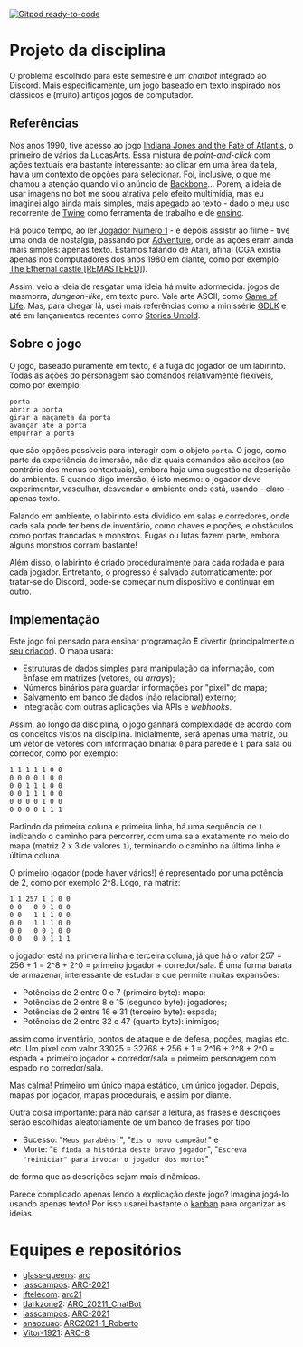 [![Gitpod ready-to-code](https://img.shields.io/badge/Gitpod-ready--to--code-blue?logo=gitpod)](https://gitpod.io/#https://github.com/boidacarapreta/arc20211)

# Projeto da disciplina

O problema escolhido para este semestre é um _chatbot_ integrado ao Discord. Mais especificamente, um jogo baseado em texto inspirado nos clássicos e (muito) antigos jogos de computador.

## Referências

Nos anos 1990, tive acesso ao jogo [Indiana Jones and the Fate of Atlantis](https://en.wikipedia.org/wiki/Indiana_Jones_and_the_Fate_of_Atlantis), o primeiro de vários da LucasArts. Essa mistura de _point-and-click_ com ações textuais era bastante interessante: ao clicar em uma área da tela, havia um contexto de opções para selecionar. Foi, inclusive, o que me chamou a atenção quando vi o anúncio de [Backbone](https://store.steampowered.com/app/865610/Backbone/)... Porém, a ideia de usar imagens no bot me soou atrativa pelo efeito multimídia, mas eu imaginei algo ainda mais simples, mais apegado ao texto - dado o meu uso recorrente de [Twine](https://twinery.org) como ferramenta de trabalho e de [ensino](https://github.com/boidacarapreta/cab20202).

Há pouco tempo, ao ler [Jogador Número 1](http://www.leya.com.br/jogador-n-1/) - e depois assistir ao filme - tive uma onda de nostalgia, passando por [Adventure](<https://en.wikipedia.org/wiki/Adventure_(1980_video_game)>), onde as ações eram ainda mais simples: apenas texto. Estamos falando de Atari, afinal (CGA existia apenas nos computadores dos anos 1980 em diante, como por exemplo [The Ethernal castle [REMASTERED]](https://www.theeternalcastle.net)).

Assim, veio a ideia de resgatar uma ideia há muito adormecida: jogos de masmorra, _dungeon-like_, em texto puro. Vale arte ASCII, como [Game of Life](https://en.wikipedia.org/wiki/Conway%27s_Game_of_Life). Mas, para chegar lá, usei mais referências como a minissérie [GDLK](https://www.netflix.com/title/81019087) e até em lançamentos recentes como [Stories Untold](https://storiesuntoldgame.com/trailer).

## Sobre o jogo

O jogo, baseado puramente em texto, é a fuga do jogador de um labirinto. Todas as ações do personagem são comandos relativamente flexíveis, como por exemplo:

```
porta
abrir a porta
girar a maçaneta da porta
avançar até a porta
empurrar a porta
```

que são opções possíveis para interagir com o objeto `porta`. O jogo, como parte da experiência de imersão, não diz quais comandos são aceitos (ao contrário dos menus contextuais), embora haja uma sugestão na descrição do ambiente. E quando digo imersão, é isto mesmo: o jogador deve experimentar, vasculhar, desvendar o ambiente onde está, usando - claro - apenas texto.

Falando em ambiente, o labirinto está dividido em salas e corredores, onde cada sala pode ter bens de inventário, como chaves e poções, e obstáculos como portas trancadas e monstros. Fugas ou lutas fazem parte, embora alguns monstros corram bastante!

Além disso, o labirinto é criado proceduralmente para cada rodada e para cada jogador. Entretanto, o progresso é salvado automaticamente: por tratar-se do Discord, pode-se começar num dispositivo e continuar em outro.

## Implementação

Este jogo foi pensado para ensinar programação **E** divertir (principalmente o [seu criador](https://github.com/boidacarapreta)). O mapa usará:

- Estruturas de dados simples para manipulação da informação, com ênfase em matrizes (vetores, ou _arrays_);
- Números binários para guardar informações por "pixel" do mapa;
- Salvamento em banco de dados (não relacional) externo;
- Integração com outras aplicações via APIs e _webhooks_.

Assim, ao longo da disciplina, o jogo ganhará complexidade de acordo com os conceitos vistos na disciplina. Inicialmente, será apenas uma matriz, ou um vetor de vetores com informação binária: `0` para parede e `1` para sala ou corredor, como por exemplo:

```
1 1 1 1 1 0 0
0 0 0 0 1 0 0
0 0 1 1 1 0 0
0 0 1 1 1 0 0
0 0 0 0 1 0 0
0 0 0 0 1 1 1
```

Partindo da primeira coluna e primeira linha, há uma sequência de `1` indicando o caminho para percorrer, com uma sala exatamente no meio do mapa (matriz 2 x 3 de valores `1`), terminando o caminho na última linha e última coluna.

O primeiro jogador (pode haver vários!) é representado por uma potência de 2, como por exemplo 2^8. Logo, na matriz:

```
1 1 257 1 1 0 0
0 0   0 0 1 0 0
0 0   1 1 1 0 0
0 0   1 1 1 0 0
0 0   0 0 1 0 0
0 0   0 0 1 1 1
```

o jogador está na primeira linha e terceira coluna, já que há o valor 257 = 256 + 1 = 2^8 + 2^0 = primeiro jogador + corredor/sala. É uma forma barata de armazenar, interessante de estudar e que permite muitas expansões:

- Potências de 2 entre 0 e 7 (primeiro byte): mapa;
- Potências de 2 entre 8 e 15 (segundo byte): jogadores;
- Potências de 2 entre 16 e 31 (terceiro byte): espada;
- Potências de 2 entre 32 e 47 (quarto byte): inimigos;

assim como inventário, pontos de ataque e de defesa, poções, magias etc. etc. Um pixel com valor 33025 = 32768 + 256 + 1 = 2^16 + 2^8 + 2^0 = espada + primeiro jogador + corredor/sala = primeiro personagem com espado no corredor/sala.

Mas calma! Primeiro um único mapa estático, um único jogador. Depois, mapas por jogador, mapas procedurais, e assim por diante.

Outra coisa importante: para não cansar a leitura, as frases e descrições serão escolhidas aleatoriamente de um banco de frases por tipo:

- Sucesso: "`Meus parabéns!`", "`Eis o novo campeão!`" e
- Morte: "`E finda a história deste bravo jogador`", "`Escreva "reiniciar" para invocar o jogador dos mortos`"

de forma que as descrições sejam mais dinâmicas.

Parece complicado apenas lendo a explicação deste jogo? Imagina jogá-lo usando apenas texto! Por isso usarei bastante o [kanban](https://github.com/boidacarapreta/arc20211/projects/1) para organizar as ideias.

# Equipes e repositórios

- [glass-queens](https://github.com/glass-queens): [arc](https://github.com/glass-queens/arc)
- [lasscampos](https://github.com/lasscampos): [ARC-2021](https://github.com/lasscampos/ARC-2021)
- [iftelecom](https://github.com/iftelecom): [arc21](https://github.com/iftelecom/arc21)
- [darkzone2](https://github.com/darkzone2): [ARC_20211_ChatBot](https://github.com/darkzone2/ARC_20211_ChatBot)
- [lasscampos](https://github.com/lasscampos): [ARC-2021](https://github.com/lasscampos/ARC-2021)
- [anaozuao](https://github.com/anaozuao): [ARC2021-1_Roberto](https://github.com/anaozuao/ARC2021-1_Roberto)
- [Vitor-1921](https://github.com/Vitor-1921): [ARC-8](https://github.com/Vitor-1921/ARC-8)
